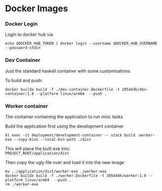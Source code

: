 # Docker Images

### Docker Login

Login to docker hub via

```
echo $DOCKER_HUB_TOKEN | docker login --username $DOCKER_HUB_USERNAME --password-stdin
```

### Dev Container

Just the standard haskell container with some customisations

To build and push:

```
docker buildx build -f ./dev-container.Dockerfile -t 20544dk/dev-container:1.0 --platform linux/arm64  --push .
```

### Worker container

The container containing the application to run misc tasks

Build the application first using the development container

```
kl exec -it deployment/development-container -- stack build :worker-exe --copy-bins --local-bin-path ./dist
```

This will place the built exe into:  
`PROJECT_ROOT/application/dist`

Then copy the ugly file over and load it into the new image

```
mv ../application/dist/worker-exe ./worker-exe
docker buildx build -f ./worker.Dockerfile -t 20544dk/worker:1.0 --platform linux/arm64  --push .
rm ./worker-exe
```
